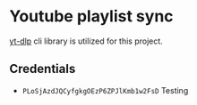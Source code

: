 # Youtube playlist sync

[yt-dlp](https://github.com/yt-dlp/yt-dlp) cli library is utilized for this project.

## Credentials
- `PLoSjAzdJQCyfgkgOEzP6ZPJlKmb1w2FsD` Testing